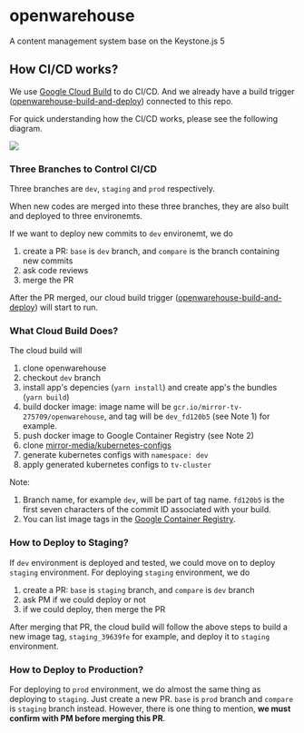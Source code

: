 # openwarehouse

A content management system base on the Keystone.js 5

## How CI/CD works?
We use [Google Cloud Build](https://cloud.google.com/build/docs/how-to) to do CI/CD.
And we already have a build trigger ([openwarehouse-build-and-deploy](https://console.cloud.google.com/cloud-build/triggers/edit/7e66e087-131f-4af8-bc88-cef88e3f56a6?project=mirror-tv-275709)) connected to this repo.

For quick understanding how the CI/CD works, please see the following diagram.

<img src="https://github.com/nickhsine/openwarehouse/blob/docs-for-cicd/docs/images/cicd-diagram.jpg" >

### Three Branches to Control CI/CD
Three branches are `dev`, `staging` and `prod` respectively.

When new codes are merged into these three branches, they are also built and deployed to three environemts.

If we want to deploy new commits to `dev` environemt, we do
1. create a PR: `base` is `dev` branch, and `compare` is the branch containing new commits
2. ask code reviews
3. merge the PR

After the PR merged, our cloud build trigger ([openwarehouse-build-and-deploy](https://console.cloud.google.com/cloud-build/triggers/edit/7e66e087-131f-4af8-bc88-cef88e3f56a6?project=mirror-tv-275709)) will start to run.

### What Cloud Build Does?
The cloud build will
1. clone openwarehouse 
2. checkout `dev` branch
3. install app's depencies (`yarn install`) and create app's the bundles (`yarn build`) 
4. build docker image: image name will be `gcr.io/mirror-tv-275709/openwarehouse`, and tag will be `dev_fd120b5` (see Note 1) for example.
5. push docker image to Google Container Registry (see Note 2)
6. clone [mirror-media/kubernetes-configs](https://github.com/mirror-media/kubernetes-configs)
7. generate kubernetes configs with `namespace: dev` 
8. apply generated kubernetes configs to `tv-cluster`

Note:
1. Branch name, for example `dev`, will be part of tag name. `fd120b5` is the first seven characters of the commit ID associated with your build.
2. You can list image tags in the [Google Container Registry](https://console.cloud.google.com/gcr/images/mirror-tv-275709/GLOBAL/openwarehouse?project=mirror-tv-275709&gcrImageListsize=30).

### How to Deploy to Staging?
If `dev` environment is deployed and tested, we could move on to deploy `staging` environment.
For deploying `staging` environment, we do 
1. create a PR: `base` is `staging` branch, and `compare` is `dev` branch
2. ask PM if we could deploy or not
3. if we could deploy, then merge the PR

After merging that PR, the cloud build will follow the above steps to build a new image tag, `staging_39639fe` for example, and deploy it to `staging` environment.

### How to Deploy to Production?
For deploying to `prod` environment, we do almost the same thing as deploying to `staging`.
Just create a new PR. `base` is `prod` branch and `compare` is `staging` branch instead.
However, there is one thing to mention, **we must confirm with PM before merging this PR**.
